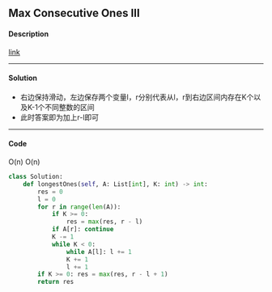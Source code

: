 ## Max Consecutive Ones III

#### Description

[link](https://leetcode.com/problems/max-consecutive-ones-iii/description/)

---

#### Solution

- 右边保持滑动，左边保存两个变量l，r分别代表从l，r到右边区间内存在K个以及K-1个不同整数的区间
- 此时答案即为加上r-l即可 

---

#### Code

O(n)
O(n)

```python
class Solution:
    def longestOnes(self, A: List[int], K: int) -> int:
        res = 0
        l = 0
        for r in range(len(A)):
            if K >= 0:
                res = max(res, r - l)
            if A[r]: continue
            K -= 1
            while K < 0:
                while A[l]: l += 1
                K += 1
                l += 1
        if K >= 0: res = max(res, r - l + 1)
        return res
```